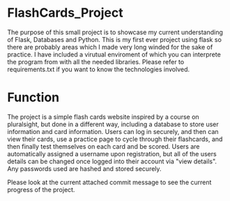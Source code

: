 # FlashCards_Project

The purpose of this small project is to showcase my current understanding of Flask, Databases and Python. This is my first ever project using flask so there are probably areas which I made very long winded for the sake of practice. I have included a virutual enviroment of which you can interprete the program from with all the needed libraries. Please refer to requirements.txt if you want to know the technologies involved.

# Function
The project is a simple flash cards website inspired by a course on pluralsight, but done in a different way, including a database to store user information and card information. Users can log in securely, and then can view their cards, use a practice page to cycle through their flashcards, and then finally test themselves on each card and be scored. Users are automatically assigned a username upon registration, but all of the users details can be changed once logged into their account via "view details". Any passwords used are hashed and stored securely.

Please look at the current attached commit message to see the current progress of the project.
